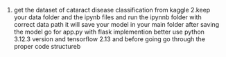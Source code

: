 1. get the dataset of cataract disease classification from kaggle 
2.keep your data folder and the ipynb files 
and run the ipynnb folder with correct data path it will save your model in your main folder
after saving the model go for app.py with flask implemention 
better use python 3.12.3 version and tensorflow 2.13 and before going go through the proper code structureb
